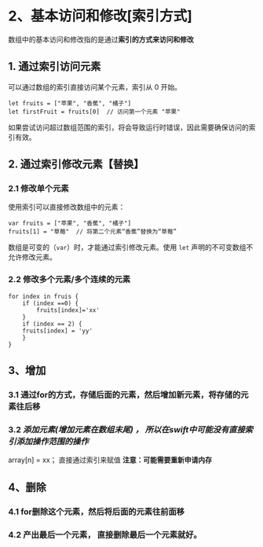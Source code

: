 # 2、基本访问和修改\[索引方式]

数组中的基本访问和修改指的是通过**索引的方式来访问和修改**

## 1. **通过索引访问元素**

可以通过数组的索引直接访问某个元素，索引从 0 开始。

```
let fruits = ["苹果", "香蕉", "橘子"]
let firstFruit = fruits[0]  // 访问第一个元素 "苹果"
```

如果尝试访问超过数组范围的索引，将会导致运行时错误，因此需要确保访问的索引有效。



## 2. **通过索引修改元素【替换】**

### **2.1 修改单个元素**

使用索引可以直接修改数组中的元素：

```
var fruits = ["苹果", "香蕉", "橘子"]
fruits[1] = "草莓"  // 将第二个元素“香蕉”替换为“草莓”
```

数组是可变的（`var`）时，才能通过索引修改元素。使用 `let` 声明的不可变数组不允许修改元素。

### 2.2 修改多个元素/多个连续的元素

```
for index in fruis {
    if (index ==0) {
        fruits[index]='xx'
    }
    if (index == 2) {
    fruits[index] = 'yy'
    }
}
```

## 3、增加

### 3.1 通过for的方式，存储后面的元素，然后增加新元素，将存储的元素往后移

### 3.2 _添加元素(增加元素在数组末尾)  ， 所以在swift中可能没有直接索引添加操作范围的操作_

array\[n] = xx； 直接通过索引来赋值 **注意：可能需要重新申请内存**&#x20;



## 4、删除

### 4.1 for删除这个元素，然后将后面的元素往前面移

### 4.2 产出最后一个元素， 直接删除最后一个元素就好。

